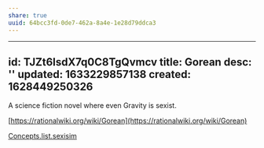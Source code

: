 ```yaml
---
share: true
uuid: 64bcc3fd-0de7-462a-8a4e-1e28d79ddca3
---
```

---
id: TJZt6IsdX7q0C8TgQvmcv
title: Gorean
desc: ''
updated: 1633229857138
created: 1628449250326
---

A science fiction novel where even Gravity is sexist.

[https://rationalwiki.org/wiki/Gorean](https://rationalwiki.org/wiki/Gorean)

[Concepts.list.sexisim](/fb5cfe94-7fbd-4077-a788-99ce3978e330)
